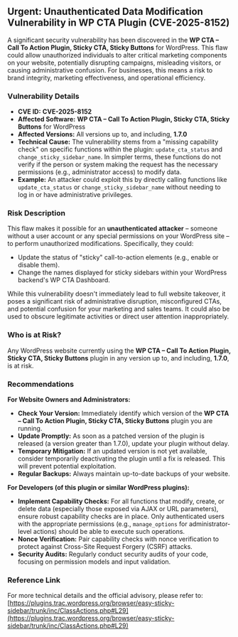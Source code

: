 ## Urgent: Unauthenticated Data Modification Vulnerability in WP CTA Plugin (CVE-2025-8152)

A significant security vulnerability has been discovered in the **WP CTA – Call To Action Plugin, Sticky CTA, Sticky Buttons** for WordPress. This flaw could allow unauthorized individuals to alter critical marketing components on your website, potentially disrupting campaigns, misleading visitors, or causing administrative confusion. For businesses, this means a risk to brand integrity, marketing effectiveness, and operational efficiency.

### Vulnerability Details

*   **CVE ID:** **CVE-2025-8152**
*   **Affected Software:** **WP CTA – Call To Action Plugin, Sticky CTA, Sticky Buttons** for WordPress
*   **Affected Versions:** All versions up to, and including, **1.7.0**
*   **Technical Cause:** The vulnerability stems from a "missing capability check" on specific functions within the plugin: `update_cta_status` and `change_sticky_sidebar_name`. In simpler terms, these functions do not verify if the person or system making the request has the necessary permissions (e.g., administrator access) to modify data.
*   **Example:** An attacker could exploit this by directly calling functions like `update_cta_status` or `change_sticky_sidebar_name` without needing to log in or have administrative privileges.

### Risk Description

This flaw makes it possible for an **unauthenticated attacker** – someone without a user account or any special permissions on your WordPress site – to perform unauthorized modifications. Specifically, they could:

*   Update the status of "sticky" call-to-action elements (e.g., enable or disable them).
*   Change the names displayed for sticky sidebars within your WordPress backend's WP CTA Dashboard.

While this vulnerability doesn't immediately lead to full website takeover, it poses a significant risk of administrative disruption, misconfigured CTAs, and potential confusion for your marketing and sales teams. It could also be used to obscure legitimate activities or direct user attention inappropriately.

### Who is at Risk?

Any WordPress website currently using the **WP CTA – Call To Action Plugin, Sticky CTA, Sticky Buttons** plugin in any version up to, and including, **1.7.0**, is at risk.

### Recommendations

**For Website Owners and Administrators:**

*   **Check Your Version:** Immediately identify which version of the **WP CTA – Call To Action Plugin, Sticky CTA, Sticky Buttons** plugin you are running.
*   **Update Promptly:** As soon as a patched version of the plugin is released (a version greater than 1.7.0), update your plugin without delay.
*   **Temporary Mitigation:** If an updated version is not yet available, consider temporarily deactivating the plugin until a fix is released. This will prevent potential exploitation.
*   **Regular Backups:** Always maintain up-to-date backups of your website.

**For Developers (of this plugin or similar WordPress plugins):**

*   **Implement Capability Checks:** For all functions that modify, create, or delete data (especially those exposed via AJAX or URL parameters), ensure robust capability checks are in place. Only authenticated users with the appropriate permissions (e.g., `manage_options` for administrator-level actions) should be able to execute such operations.
*   **Nonce Verification:** Pair capability checks with nonce verification to protect against Cross-Site Request Forgery (CSRF) attacks.
*   **Security Audits:** Regularly conduct security audits of your code, focusing on permission models and input validation.

### Reference Link

For more technical details and the official advisory, please refer to:
[https://plugins.trac.wordpress.org/browser/easy-sticky-sidebar/trunk/inc/ClassActions.php#L29](https://plugins.trac.wordpress.org/browser/easy-sticky-sidebar/trunk/inc/ClassActions.php#L29)